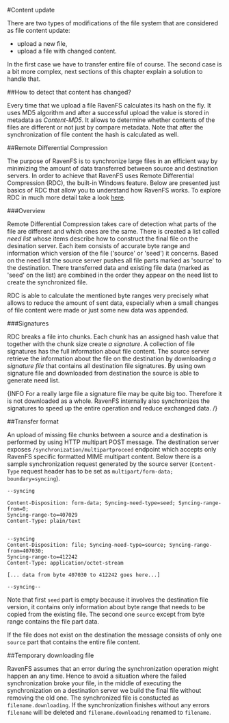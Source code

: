 ﻿#Content update

There are two types of modifications of the file system that are considered as file content update:

* upload a new file,
* upload a file with changed content.

In the first case we have to transfer entire file of course. The second case is a bit more complex, next sections of this chapter explain a solution to handle that.

##How to detect that content has changed?

Every time that we upload a file RavenFS calculates its hash on the fly. It uses MD5 algorithm and after a successful upload the value is stored in metadata as *Content-MD5*.
It allows to determine whether contents of the files are different or not just by compare metadata. Note that after the synchronization of file content the hash is calculated as well.

##Remote Differential Compression

The purpose of RavenFS is to synchronize large files in an efficient way by minimizing the amount of data transferred between source and destination servers. 
In order to achieve that RavenFS uses Remote Differential Compression (RDC), the built-in Windows feature. Below are presented just basics of RDC that allow you to understand how RavenFS works. 
To explore RDC in much more detail take a look [here](http://msdn.microsoft.com/en-us/library/dd357428%28v=prot.20%29.aspx).

###Overview

Remote Differential Compression takes care of detection what parts of the file are different and which ones are the same. There is created a list called *need list* whose items describe how to construct the final file on the desination server.
Each item consists of accurate byte range and information which version of the file ('source' or 'seed') it concerns. Based on the need list the source server pushes all file parts marked as 'source' to the destination. 
There transferred data and existing file data (marked as 'seed' on the list) are combined in the order they appear on the need list to create the synchronized file.

RDC is able to calculate the mentioned byte ranges very precisely what allows to reduce the amount of sent data, especially when a small changes of file content were made or just some new data was appended.

###Signatures

RDC breaks a file into chunks. Each chunk has an assigned hash value that together with the chunk size create *a signature*. A collection of file signatures has the full information about file content. 
The source server retrieve the information about the file on the destination by downloading *a signature file* that contains all destination file signatures. By using own signature file and downloaded from destination the source is able to generate need list.

{INFO For a really large file a signature file may be quite big too. Therefore it is not downloaded as a whole. RavenFS internally also synchronizes the signatures to speed up the entire operation and reduce exchanged data. /}

##Transfer format

An upload of missing file chunks between a source and a destination is performed by using HTTP multipart POST message. The destination server exposes `/synchronization/multipartproceed` endpoint which accepts only RavenFS specific formatted MIME multipart content. 
Below there is a sample synchronization request generated by the source server (`Content-Type` request header has to be set as `multipart/form-data; boundary=syncing`).

	--syncing

	Content-Disposition: form-data; Syncing-need-type=seed; Syncing-range-from=0; 
	Syncing-range-to=407029
	Content-Type: plain/text


	--syncing
	Content-Disposition: file; Syncing-need-type=source; Syncing-range-from=407030; 
	Syncing-range-to=412242
	Content-Type: application/octet-stream

	[... data from byte 407030 to 412242 goes here...]

	--syncing--

Note that first `seed` part is empty because it involves the destination file version, it contains only information about byte range that needs to be copied from the existing file. 
The second one `source` except from byte range contains the file part data. 

If the file does not exist on the destination the message consists of only one `source` part that contains the entire file content.

##Temporary downloading file

RavenFS assumes that an error during the synchronization operation might happen an any time. Hence to avoid a situation where the failed synchronization broke your file, in the middle of executing the synchronization
on a destination server we build the final file without removing the old one. The synchronized file is constucted as `filename.downloading`. If the synchronization finishes without any errors `filename` will be deleted and `filename.downloading` renamed to `filename`.
